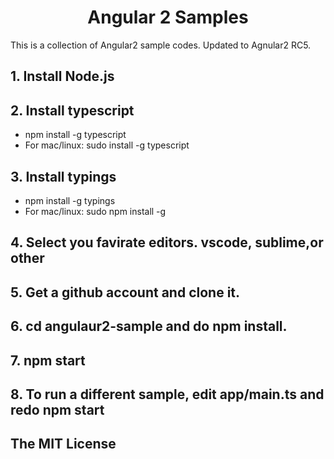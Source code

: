 <h1 style="text-align: center;">Angular 2 Samples</h1>
<p>This is a collection of Angular2 sample codes. Updated to Agnular2 RC5.</p>
<h2>1. Install Node.js</h2>
<h2>2. Install typescript </h2>
  <ul><li>npm install -g typescript</li>
  <li>For mac/linux: sudo install -g typescript</li>
  </ul>
<h2>3. Install typings</h2>
   <ul><li>npm install -g typings</li>
  <li>For mac/linux: sudo npm install -g</li>
  </ul>
<h2>4. Select you favirate editors. vscode, sublime,or other</h2>
<h2>5. Get a github account and clone it.</h2>
<h2>6. cd angulaur2-sample and do npm install. </h2>
<h2>7. npm start </h2>
<h2>8. To run a different sample, edit app/main.ts and redo npm start</h2>
<h2>The MIT License</h2>
